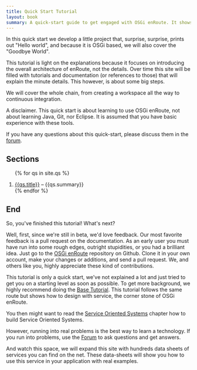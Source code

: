 ```yaml
---
title: Quick Start Tutorial
layout: book
summary: A quick-start guide to get engaged with OSGi enRoute. It shows how to quickly use the complete toolchain.
---
```


In this quick start we develop a little project that, surprise, surprise,  prints out "Hello world", and because it is OSGi based, we will also cover the "Goodbye World". 

This tutorial is light on the explanations because it focuses on introducing the overall architecture of enRoute, not the details. Over time this site will be filled with tutorials and documentation (or references to those) that will explain the minute details. This however, is about some big steps.

We will cover the whole chain, from creating a workspace all the way to continuous integration.

A disclaimer. This quick start is about learning to use OSGi enRoute, not about learning Java, Git, nor Eclipse. It is assumed that you have basic experience with these tools.

If you have any questions about this quick-start, please discuss them in the [forum][forum].

## Sections

<div>
<ol>

{% for qs in site.qs %}<li><a href="{{qs.url}}">{{qs.title}}</a> – {{qs.summary}}</li>
{% endfor %}

</ol>
</div>


## End

So, you've finished this tutorial! What's next?

Well, first, since we're still in beta, we'd love feedback. Our most favorite feedback is a pull request on the documentation. As an early user you must have run into some rough edges, outright stupidities, or you had a brilliant idea. Just go to the [OSGi enRoute][enroute-doc] repository on Github. Clone it in your own account, make your changes or additions, and send a pull request. We, and others like you, highly appreciate these kind of contributions.

This tutorial is only a quick start, we've not explained a lot and just tried to get you on a starting level as soon as possible. To get more background, we highly recommend doing the [Base Tutorial](220-tutorial-base.html). This tutorial follows the same route but shows how to design with service, the corner stone of OSGi enRoute.

You then might want to read the [Service Oriented Systems](215-sos.html) chapter how to build Service Oriented Systems.

However, running into real problems is the best way to learn a technology. If you run into problems, use the [Forum][forum] to ask questions and get answers.

And watch this space, we will expand this site with hundreds data sheets of services you can find on the net. These data-sheets will show you how to use this service in your application with real examples. 

[forum]: /forum.html
[enroute-doc]: https://github.com/osgi/osgi.enroute.site
